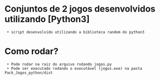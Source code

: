 # Conjuntos de 2 jogos desenvolvidos utilizando [Python3] 
     • script desenvolvido utilizando a biblioteca random do python3
     
# Como rodar? 
     • Pode rodar na raiz do arquivo rodando jogos.py
     • Pode ser executado rodando o executável (jogos.exe) na pasta Pack_Jogos_python/dist
